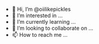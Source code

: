 - 👋 Hi, I’m @oiilikepickles
- 👀 I’m interested in ...
- 🌱 I’m currently learning ...
- 💞️ I’m looking to collaborate on ...
- 📫 How to reach me ...

<!---
oiilikepickles/oiilikepickles is a ✨ special ✨ repository because its `README.md` (this file) appears on your GitHub profile.
You can click the Preview link to take a look at your changes.
--->

